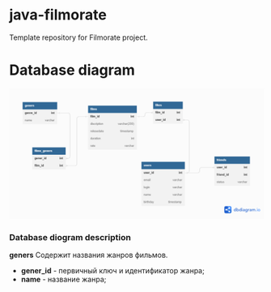 # java-filmorate
Template repository for Filmorate project.
# Database diagram

![database diagram](https://github.com/Fenris06/java-filmorate/blob/main/database%20diagram%20of%20progect%20Filmorate.png)

### Database diogram description
**geners**
Содержит названия жанров фильмов.
* **gener_id** - первичный ключ и идентификатор жанра;
* **name** - название жанра;
